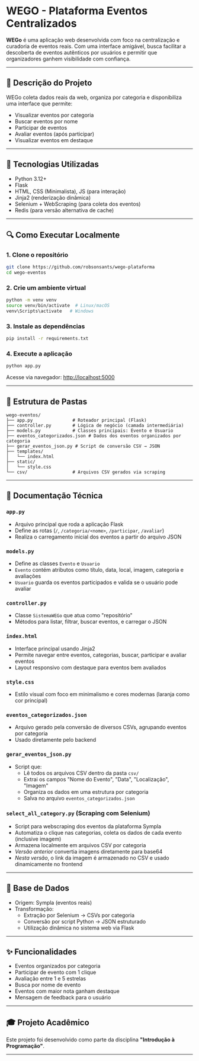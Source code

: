 # WEGO - Plataforma Eventos Centralizados

**WEGo** é uma aplicação web desenvolvida com foco na centralização e curadoria de eventos reais. Com uma interface amigável, busca facilitar a descoberta de eventos autênticos por usuários e permitir que organizadores ganhem visibilidade com confiança.

---

## 📄 Descrição do Projeto

WEGo coleta dados reais da web, organiza por categoria e disponibiliza uma interface que permite:

- Visualizar eventos por categoria
- Buscar eventos por nome
- Participar de eventos
- Avaliar eventos (após participar)
- Visualizar eventos em destaque

---

## 🔹 Tecnologias Utilizadas

- Python 3.12+
- Flask
- HTML, CSS (Minimalista), JS (para interação)
- Jinja2 (renderização dinâmica)
- Selenium + WebScraping (para coleta dos eventos)
- Redis (para versão alternativa de cache)

---

## 🔍 Como Executar Localmente

### 1. Clone o repositório

```bash
git clone https://github.com/robsonsants/wego-plataforma
cd wego-eventos
```

### 2. Crie um ambiente virtual

```bash
python -m venv venv
source venv/bin/activate  # Linux/macOS
venv\Scripts\activate   # Windows
```

### 3. Instale as dependências

```bash
pip install -r requirements.txt
```

### 4. Execute a aplicação

```bash
python app.py
```

Acesse via navegador: [http://localhost:5000](http://localhost:5000)

---

## 📅 Estrutura de Pastas

```
wego-eventos/
├── app.py               # Roteador principal (Flask)
├── controller.py        # Lógica de negócio (camada intermediária)
├── models.py            # Classes principais: Evento e Usuario
├── eventos_categorizados.json # Dados dos eventos organizados por categoria
├── gerar_eventos_json.py # Script de conversão CSV → JSON
├── templates/
│   └── index.html      
├── static/
│   └── style.css        
└── csv/                 # Arquivos CSV gerados via scraping
```

---

## 📂 Documentação Técnica

### `app.py`

- Arquivo principal que roda a aplicação Flask
- Define as rotas (`/`, `/categoria/<nome>`, `/participar`, `/avaliar`)
- Realiza o carregamento inicial dos eventos a partir do arquivo JSON

### `models.py`

- Define as classes `Evento` e `Usuario`
- `Evento` contém atributos como título, data, local, imagem, categoria e avaliações
- `Usuario` guarda os eventos participados e valida se o usuário pode avaliar

### `controller.py`

- Classe `SistemaWEGo` que atua como "repositório"
- Métodos para listar, filtrar, buscar eventos, e carregar o JSON

### `index.html`

- Interface principal usando Jinja2
- Permite navegar entre eventos, categorias, buscar, participar e avaliar eventos
- Layout responsivo com destaque para eventos bem avaliados

### `style.css`

- Estilo visual com foco em minimalismo e cores modernas (laranja como cor principal)

### `eventos_categorizados.json`

- Arquivo gerado pela conversão de diversos CSVs, agrupando eventos por categoria
- Usado diretamente pelo backend

### `gerar_eventos_json.py`

- Script que:
  - Lê todos os arquivos CSV dentro da pasta `csv/`
  - Extrai os campos "Nome do Evento", "Data", "Localização", "Imagem"
  - Organiza os dados em uma estrutura por categoria
  - Salva no arquivo `eventos_categorizados.json`

### `select_all_category.py` (Scraping com Selenium)

- Script para webscraping dos eventos da plataforma Sympla
- Automatiza o clique nas categorias, coleta os dados de cada evento (inclusive imagem)
- Armazena localmente em arquivos CSV por categoria
- *Versão anterior* convertia imagens diretamente para base64
- *Nesta versão*, o link da imagem é armazenado no CSV e usado dinamicamente no frontend

---

## 📂 Base de Dados

- Origem: Sympla (eventos reais)
- Transformação:
  - Extração por Selenium → CSVs por categoria
  - Conversão por script Python → JSON estruturado
  - Utilização dinâmica no sistema web via Flask

---

## ✨ Funcionalidades

- Eventos organizados por categoria
- Participar de evento com 1 clique
- Avaliação entre 1 e 5 estrelas
- Busca por nome de evento
- Eventos com maior nota ganham destaque
- Mensagem de feedback para o usuário

---

## 🎓 Projeto Acadêmico

Este projeto foi desenvolvido como parte da disciplina **"Introdução à Programação"**.

---